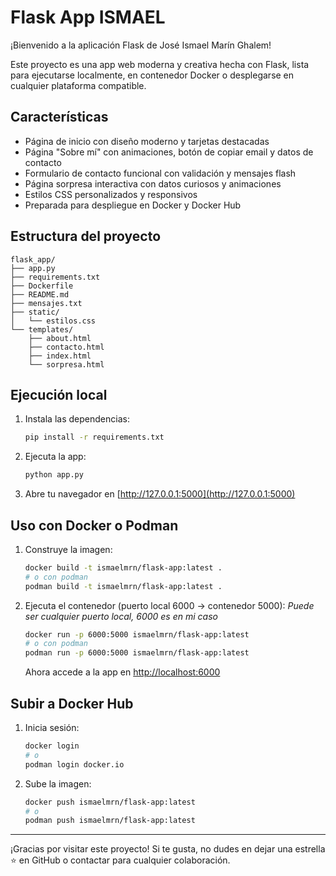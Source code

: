 # Flask App ISMAEL

¡Bienvenido a la aplicación Flask de José Ismael Marín Ghalem!

Este proyecto es una app web moderna y creativa hecha con Flask, lista para ejecutarse localmente, en contenedor Docker o desplegarse en cualquier plataforma compatible.

## Características

- Página de inicio con diseño moderno y tarjetas destacadas
- Página "Sobre mí" con animaciones, botón de copiar email y datos de contacto
- Formulario de contacto funcional con validación y mensajes flash
- Página sorpresa interactiva con datos curiosos y animaciones
- Estilos CSS personalizados y responsivos
- Preparada para despliegue en Docker y Docker Hub

## Estructura del proyecto

```
flask_app/
├── app.py
├── requirements.txt
├── Dockerfile
├── README.md
├── mensajes.txt
├── static/
│   └── estilos.css
└── templates/
    ├── about.html
    ├── contacto.html
    ├── index.html
    └── sorpresa.html
```

## Ejecución local

1. Instala las dependencias:
   ```bash
   pip install -r requirements.txt
   ```
2. Ejecuta la app:
   ```bash
   python app.py
   ```
3. Abre tu navegador en [http://127.0.0.1:5000](http://127.0.0.1:5000)

## Uso con Docker o Podman

1. Construye la imagen:
   ```bash
   docker build -t ismaelmrn/flask-app:latest .
   # o con podman
   podman build -t ismaelmrn/flask-app:latest .
   ```
2. Ejecuta el contenedor (puerto local 6000 → contenedor 5000): *Puede ser cualquier puerto local, 6000 es en mi caso*
   ```bash
   docker run -p 6000:5000 ismaelmrn/flask-app:latest
   # o con podman
   podman run -p 6000:5000 ismaelmrn/flask-app:latest
   ```
   
   Ahora accede a la app en [http://localhost:6000](http://localhost:6000)

## Subir a Docker Hub

1. Inicia sesión:
   ```bash
   docker login
   # o
   podman login docker.io
   ```
2. Sube la imagen:
   ```bash
   docker push ismaelmrn/flask-app:latest
   # o
   podman push ismaelmrn/flask-app:latest
   ```

---

¡Gracias por visitar este proyecto! Si te gusta, no dudes en dejar una estrella ⭐ en GitHub o contactar para cualquier colaboración.
